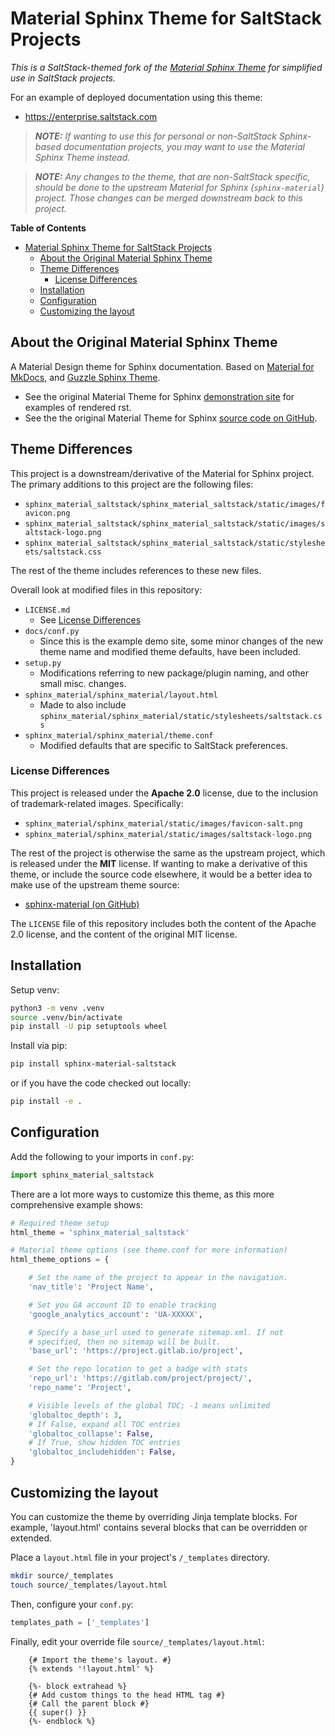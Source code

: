 # Material Sphinx Theme for SaltStack Projects

_This is a SaltStack-themed fork of the_
_[Material Sphinx Theme](https://github.com/bashtage/sphinx-material/) for_
_simplified use in SaltStack projects._

For an example of deployed documentation using this theme:
- https://enterprise.saltstack.com

>_**NOTE:** If wanting to use this for_
_personal or non-SaltStack Sphinx-based documentation projects, you_
_may want to use the Material Sphinx Theme instead._

>_**NOTE:** Any changes to the theme, that are non-SaltStack specific,_
_should be done to the upstream Material for Sphinx (`sphinx-material`)_
_project. Those changes can be merged downstream back to this project._


**Table of Contents**

<!-- TOC -->

- [Material Sphinx Theme for SaltStack Projects](#material-sphinx-theme-for-saltstack-projects)
    - [About the Original Material Sphinx Theme](#about-the-original-material-sphinx-theme)
    - [Theme Differences](#theme-differences)
        - [License Differences](#license-differences)
    - [Installation](#installation)
    - [Configuration](#configuration)
    - [Customizing the layout](#customizing-the-layout)

<!-- /TOC -->

## About the Original Material Sphinx Theme

A Material Design theme for Sphinx documentation. Based on [Material for
MkDocs](https://squidfunk.github.io/mkdocs-material/), and [Guzzle
Sphinx Theme](https://github.com/guzzle/guzzle_sphinx_theme).

- See the original Material Theme for Sphinx [demonstration
site](https://bashtage.github.io/sphinx-material/) for examples of
rendered rst.
- See the the original Material Theme for Sphinx [source code on GitHub](https://github.com/bashtage/sphinx-material/).

## Theme Differences

This project is a downstream/derivative of the Material for Sphinx project. The primary
additions to this project are the following files:

- `sphinx_material_saltstack/sphinx_material_saltstack/static/images/favicon.png`
- `sphinx_material_saltstack/sphinx_material_saltstack/static/images/saltstack-logo.png`
- `sphinx_material_saltstack/sphinx_material_saltstack/static/stylesheets/saltstack.css`

The rest of the theme includes references to these new files.

Overall look at modified files in this repository:

- `LICENSE.md`
  - See [License Differences](#license-differences)
- `docs/conf.py`
  - Since this is the example demo site, some minor changes of the new theme name
    and modified theme defaults, have been included.
- `setup.py`
  - Modifications referring to new package/plugin naming, and other small misc. changes.
- `sphinx_material/sphinx_material/layout.html`
  - Made to also include `sphinx_material/sphinx_material/static/stylesheets/saltstack.css`
- `sphinx_material/sphinx_material/theme.conf`
  - Modified defaults that are specific to SaltStack preferences.

### License Differences

This project is released under the **Apache 2.0** license, due to the
inclusion of trademark-related images. Specifically:

- `sphinx_material/sphinx_material/static/images/favicon-salt.png`
- `sphinx_material/sphinx_material/static/images/saltstack-logo.png`

The rest of the project is otherwise the same as the upstream project,
which is released under the **MIT** license. If wanting to make a derivative
of this theme, or include the source code elsewhere, it would be a better
idea to make use of the upstream theme source:

- [sphinx-material (on GitHub)](https://github.com/bashtage/sphinx-material/)

The `LICENSE` file of this repository includes both the content of the Apache 2.0
license, and the content of the original MIT license.

## Installation

Setup venv:

```bash
python3 -m venv .venv
source .venv/bin/activate
pip install -U pip setuptools wheel
```

Install via pip:

```bash
pip install sphinx-material-saltstack
```

or if you have the code checked out locally:

```bash
pip install -e .
```

## Configuration

Add the following to your imports in `conf.py`:

```python
import sphinx_material_saltstack
```

There are a lot more ways to customize this theme, as this more
comprehensive example shows:

```python
# Required theme setup
html_theme = 'sphinx_material_saltstack'

# Material theme options (see theme.conf for more information)
html_theme_options = {

    # Set the name of the project to appear in the navigation.
    'nav_title': 'Project Name',

    # Set you GA account ID to enable tracking
    'google_analytics_account': 'UA-XXXXX',

    # Specify a base_url used to generate sitemap.xml. If not
    # specified, then no sitemap will be built.
    'base_url': 'https://project.gitlab.io/project',

    # Set the repo location to get a badge with stats
    'repo_url': 'https://gitlab.com/project/project/',
    'repo_name': 'Project',

    # Visible levels of the global TOC; -1 means unlimited
    'globaltoc_depth': 3,
    # If False, expand all TOC entries
    'globaltoc_collapse': False,
    # If True, show hidden TOC entries
    'globaltoc_includehidden': False,
}
```

## Customizing the layout

You can customize the theme by overriding Jinja template blocks. For
example, \'layout.html\' contains several blocks that can be overridden
or extended.

Place a `layout.html` file in your project's `/_templates`
directory.

```bash
mkdir source/_templates
touch source/_templates/layout.html
```

Then, configure your `conf.py`:

```python
templates_path = ['_templates']
```

Finally, edit your override file `source/_templates/layout.html`:

```jinja2
    {# Import the theme's layout. #}
    {% extends '!layout.html' %}

    {%- block extrahead %}
    {# Add custom things to the head HTML tag #}
    {# Call the parent block #}
    {{ super() }}
    {%- endblock %}
```
